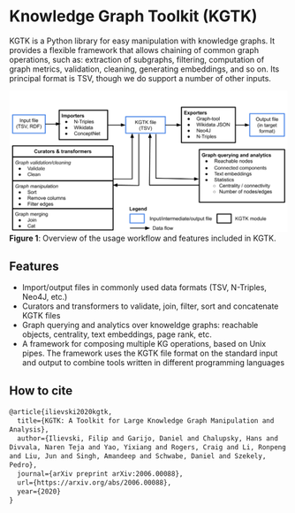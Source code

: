 # Knowledge Graph Toolkit (KGTK)

KGTK is a Python library for easy manipulation with knowledge graphs. It provides a flexible framework that allows chaining of common graph operations, such as: extraction of subgraphs, filtering, computation of graph metrics, validation, cleaning, generating embeddings, and so on. Its principal format is TSV, though we do support a number of other inputs.


![Diagram](images/ops.png)
**Figure 1**: Overview of the usage workflow and features included in KGTK.


## Features

* Import/output files in commonly used data formats (TSV, N-Triples, Neo4J, etc.)
* Curators and transformers to validate, join, filter, sort and concatenate KGTK files
* Graph querying and analytics over knoweldge graphs: reachable objects, centrality, text embeddings, page rank, etc.
* A framework for composing multiple KG operations, based on Unix pipes. The framework uses the KGTK file format on the standard input and output to combine tools written in different programming languages

## How to cite

```
@article{ilievski2020kgtk,
  title={KGTK: A Toolkit for Large Knowledge Graph Manipulation and Analysis},
  author={Ilievski, Filip and Garijo, Daniel and Chalupsky, Hans and Divvala, Naren Teja and Yao, Yixiang and Rogers, Craig and Li, Ronpeng and Liu, Jun and Singh, Amandeep and Schwabe, Daniel and Szekely, Pedro},
  journal={arXiv preprint arXiv:2006.00088},
  url={https://arxiv.org/abs/2006.00088},
  year={2020}
}
```
